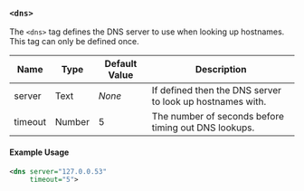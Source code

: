<!-- This file contains a page fragment. Any changes will affect all pages that include it. -->

### `<dns>`

The `<dns>` tag defines the DNS server to use when looking up hostnames. This tag can only be defined once.

Name    | Type   | Default Value | Description
------- | ------ | ------------- | -----------
server  | Text   | *None*        | If defined then the DNS server to look up hostnames with.
timeout | Number | 5             | The number of seconds before timing out DNS lookups.

#### Example Usage

```xml
<dns server="127.0.0.53"
     timeout="5">
```
